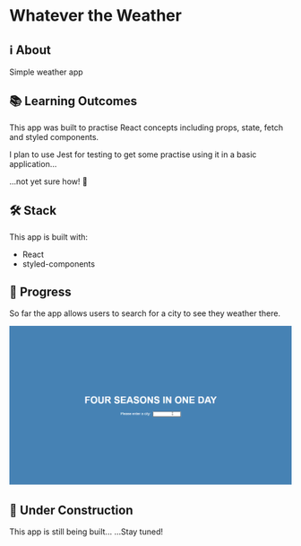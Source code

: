 # Whatever the Weather

## ℹ About

Simple weather app

## 📚 Learning Outcomes

This app was built to practise React concepts including props, state, fetch and styled components.

I plan to use Jest for testing to get some practise using it in a basic application...

...not yet sure how! 🤔

## 🛠 Stack

This app is built with:

- React
- styled-components

## 🎥 Progress

So far the app allows users to search for a city to see they weather there.

![Stage One](./docs/weather.gif)

## 🚧 Under Construction

This app is still being built...
...Stay tuned!
